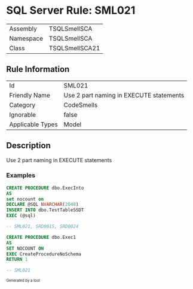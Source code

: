 ﻿# SQL Server Rule: SML021
  
|    |    |
|----|----|
| Assembly | TSQLSmellSCA |
| Namespace | TSQLSmellSCA |
| Class | TSQLSmellSCA21 |
  
## Rule Information
  
|    |    |
|----|----|
| Id | SML021 |
| Friendly Name | Use 2 part naming in EXECUTE statements |
| Category | CodeSmells |
| Ignorable | false |
| Applicable Types | Model  |
  
## Description
  
Use 2 part naming in EXECUTE statements
  
### Examples
  
```sql
CREATE PROCEDURE dbo.ExecInto
AS
set nocount on
DECLARE @SQL NVARCHAR(2048)
INSERT INTO dbo.TestTableSSDT
EXEC (@sql)

-- SML021, SRD0015, SRD0024
```
```sql
CREATE PROCEDURE dbo.Exec1
AS
SET NOCOUNT ON
EXEC CreateProcedureNoSchema
RETURN 1

-- SML021
```
  
<sub><sup>Generated by a tool</sup></sub>
